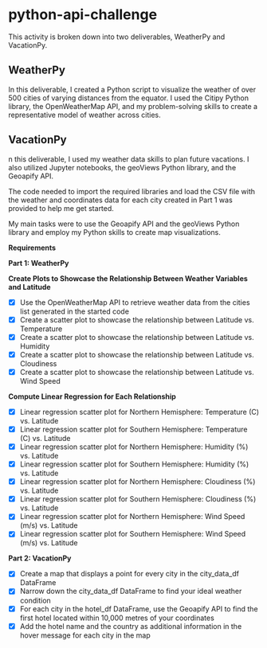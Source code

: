 # python-api-challenge

This activity is broken down into two deliverables, WeatherPy and VacationPy.

## WeatherPy

In this deliverable, I created a Python script to visualize the weather of over 500 cities of varying distances from the equator. I used the Citipy Python library, the OpenWeatherMap API, and my problem-solving skills to create a representative model of weather across cities.

## VacationPy

n this deliverable, I used my weather data skills to plan future vacations. I also utilized Jupyter notebooks, the geoViews Python library, and the Geoapify API.

The code needed to import the required libraries and load the CSV file with the weather and coordinates data for each city created in Part 1 was provided to help me get started.

My main tasks were to use the Geoapify API and the geoViews Python library and employ my Python skills to create map visualizations.


**Requirements**

**Part 1: WeatherPy**

**Create Plots to Showcase the Relationship Between Weather Variables and Latitude**
  - [x] Use the OpenWeatherMap API to retrieve weather data from the cities list generated in the started code
  - [x] Create a scatter plot to showcase the relationship between Latitude vs. Temperature
  - [x] Create a scatter plot to showcase the relationship between Latitude vs. Humidity
  - [x] Create a scatter plot to showcase the relationship between Latitude vs. Cloudiness
  - [x] Create a scatter plot to showcase the relationship between Latitude vs. Wind Speed

**Compute Linear Regression for Each Relationship**
  - [x] Linear regression scatter plot for Northern Hemisphere: Temperature (C) vs. Latitude
  - [x] Linear regression scatter plot for Southern Hemisphere: Temperature (C) vs. Latitude
  - [x] Linear regression scatter plot for Northern Hemisphere: Humidity (%) vs. Latitude
  - [x] Linear regression scatter plot for Southern Hemisphere: Humidity (%) vs. Latitude
  - [x] Linear regression scatter plot for Northern Hemisphere: Cloudiness (%) vs. Latitude
  - [x] Linear regression scatter plot for Southern Hemisphere: Cloudiness (%) vs. Latitude
  - [x] Linear regression scatter plot for Northern Hemisphere: Wind Speed (m/s) vs. Latitude
  - [x] Linear regression scatter plot for Southern Hemisphere: Wind Speed (m/s) vs. Latitude

**Part 2: VacationPy**

  - [x] Create a map that displays a point for every city in the city_data_df DataFrame
  - [x] Narrow down the city_data_df DataFrame to find your ideal weather condition
  - [x] For each city in the hotel_df DataFrame, use the Geoapify API to find the first hotel located within 10,000 metres of your coordinates
  - [x] Add the hotel name and the country as additional information in the hover message for each city in the map
